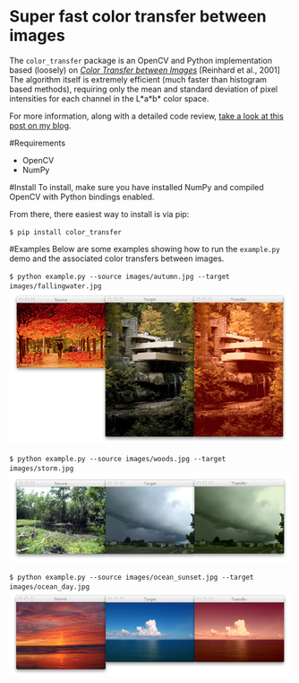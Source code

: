 Super fast color transfer between images
==============

The <code>color_transfer</code> package is an OpenCV and Python implementation based (loosely) on [*Color Transfer between Images*](http://www.thegooch.org/Publications/PDFs/ColorTransfer.pdf) [Reinhard et al., 2001] The algorithm itself is extremely efficient (much faster than histogram based methods), requiring only the mean and standard deviation of pixel intensities for each channel in the L\*a\*b\* color space.

For more information, along with a detailed code review, [take a look at this post on my blog](http://www.pyimagesearch.com/2014/06/30/super-fast-color-transfer-images/).

#Requirements
- OpenCV
- NumPy

#Install
To install, make sure you have installed NumPy and compiled OpenCV with Python bindings enabled.

From there, there easiest way to install is via pip:

<code>$ pip install color_transfer</code>

#Examples
Below are some examples showing how to run the <code>example.py</code> demo and the associated color transfers between images.

<code>$ python example.py --source images/autumn.jpg --target images/fallingwater.jpg</code>
![Autumn and Fallingwater screenshot](docs/images/autumn_fallingwater.png?raw=true)

<code>$ python example.py --source images/woods.jpg --target images/storm.jpg</code>
![Woods and Storm screenshot](docs/images/woods_storm.png?raw=true)

<code>$ python example.py --source images/ocean_sunset.jpg --target images/ocean_day.jpg</code>
![Sunset and Ocean screenshot](docs/images/sunset_ocean.png?raw=true)